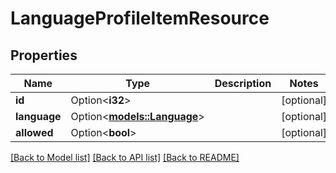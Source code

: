 # LanguageProfileItemResource

## Properties

Name | Type | Description | Notes
------------ | ------------- | ------------- | -------------
**id** | Option<**i32**> |  | [optional]
**language** | Option<[**models::Language**](Language.md)> |  | [optional]
**allowed** | Option<**bool**> |  | [optional]

[[Back to Model list]](../README.md#documentation-for-models) [[Back to API list]](../README.md#documentation-for-api-endpoints) [[Back to README]](../README.md)


